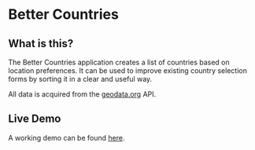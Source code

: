 # Better Countries
## What is this?
The Better Countries application creates a list of countries based on location preferences. It can be used to improve existing country selection forms by sorting it in a clear and useful way.

All data is acquired from the [geodata.org](geodata.org) API.

## Live Demo
A working demo can be found [here](https://better-countries.herokuapp.com).
